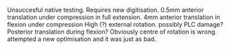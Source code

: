 Unsuccesful native testing. Requires new digitisation.
0.5mm anterior translation under compression in full extension.
4mm anterior translation in flexion under compression
High (?) external rotation. possibly PLC damage?
Posterior translation during flexion? Obviously centre of rotation is wrong. attempted a new optimisation and it was just as bad.

